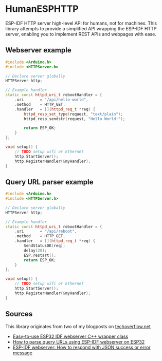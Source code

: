 # HumanESPHTTP
ESP-IDF HTTP server high-level API for humans, not for machines.
This library attempts to provide a simplified API wrapping the ESP-IDF HTTP server,
enabling you to implement REST APIs and webpages with ease.

## Webserver example

```c++
#include <Arduino.h>
#include <HTTPServer.h>

// Declare server globally
HTTPServer http;

// Example handler
static const httpd_uri_t rebootHandler = {
    .uri       = "/api/hello-world",
    .method    = HTTP_GET,
    .handler   = [](httpd_req_t *req) {
        httpd_resp_set_type(request, "text/plain");
        httpd_resp_sendstr(request, "Hello World!");

        return ESP_OK;
    }
};

void setup() {
    // TODO setup wifi or Ethernet
    http.StartServer();
    http.RegisterHandler(&myHandler);
}
```

## Query URL parser example

```c++
#include <Arduino.h>
#include <HTTPServer.h>

// Declare server globally
HTTPServer http;

// Example handler
static const httpd_uri_t rebootHandler = {
    .uri       = "/api/reboot",
    .method    = HTTP_GET,
    .handler   = [](httpd_req_t *req) {
        SendStatusOK(req);
        delay(20);
        ESP.restart();
        return ESP_OK;
    }
};

void setup() {
    // TODO setup wifi or Ethernet
    http.StartServer();
    http.RegisterHandler(&myHandler);
}
```

## Sources

This library originates from two of my blogposts on [techoverflow.net](https://techoverflow.net)
- [Easy-to-use ESP32 IDF webserver C++ wrapper class
](https://techoverflow.net/2023/06/13/easy-to-use-esp32-idf-webserver-c-wrapper-class/)
- [How to parse query URLs using ESP-IDF webserver on ESP32](https://techoverflow.net/2023/06/13/how-to-parse-query-urls-using-esp-idf-webserver-on-esp32/)
- [ESP-IDF webserver: How to respond with JSON success or error message
](https://techoverflow.net/2023/06/13/esp-idf-webserver-how-to-respond-with-json-success-or-error-message/)